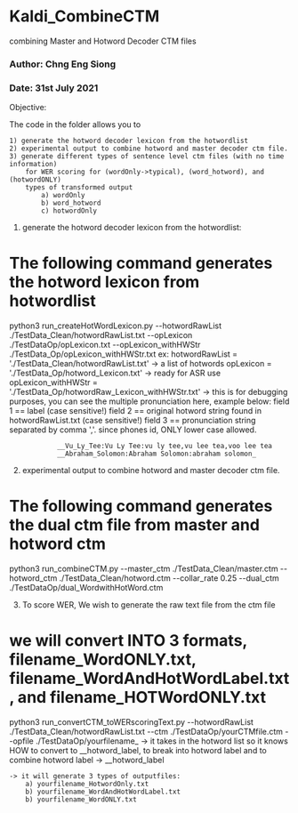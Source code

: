 # Kaldi_CombineCTM
 combining Master and Hotword Decoder CTM files

### Author: Chng Eng Siong
### Date: 31st July 2021

Objective: 

The code in the  folder allows you to 

    1) generate the hotword decoder lexicon from the hotwordlist
    2) experimental output to combine hotword and master decoder ctm file.
    3) generate different types of sentence level ctm files (with no time information)
        for WER scoring for (wordOnly->typical), (word_hotword), and (hotwordONLY)
        types of transformed output
            a) wordOnly
            b) word_hotword
            c) hotwordOnly


1) generate the hotword decoder lexicon from the hotwordlist:
# The following command generates the hotword lexicon from hotwordlist
python3 run_createHotWordLexicon.py --hotwordRawList ./TestData_Clean/hotwordRawList.txt --opLexicon ./TestDataOp/opLexicon.txt --opLexicon_withHWStr  ./TestData_Op/opLexicon_withHWStr.txt
ex:
    hotwordRawList      = './TestData_Clean/hotwordRawList.txt' -> a list of hotwords
    opLexicon           = './TestData_Op/hotword_Lexicon.txt'   -> ready for ASR use
    opLexicon_withHWStr = './TestData_Op/hotwordRaw_Lexicon_withHWStr.txt'  -> this is for debugging purposes,
                you can see the multiple pronunciation here, example below:
                    field 1 == label (case sensitive!)
                    field 2 == original hotword string found in hotwordRawList.txt (case sensitive!)
                    field 3 == pronunciation string separated by comma ','. since phones id, ONLY lower case allowed.

                __Vu_Ly_Tee:Vu Ly Tee:vu ly tee,vu lee tea,voo lee tea
                __Abraham_Solomon:Abraham Solomon:abraham solomon_



2) experimental output to combine hotword and master decoder ctm file.
# The following command generates the dual ctm file from master and hotword ctm
python3 run_combineCTM.py --master_ctm ./TestData_Clean/master.ctm --hotword_ctm ./TestData_Clean/hotword.ctm --collar_rate 0.25 --dual_ctm ./TestDataOp/dual_WordwithHotWord.ctm



3) To score WER, We wish to generate the raw text file from the ctm file
# we will convert INTO 3 formats, filename_WordONLY.txt, filename_WordAndHotWordLabel.txt,  and  filename_HOTWordONLY.txt
python3 run_convertCTM_toWERscoringText.py  --hotwordRawList ./TestData_Clean/hotwordRawList.txt --ctm ./TestDataOp/yourCTMfile.ctm  --opfile ./TestDataOp/yourfilename_
    -> it takes in the hotword list so it knows HOW to convert to __hotword_label, to break into hotword label and to combine
        hotword label -> __hotword_label

    -> it will generate 3 types of outputfiles:
        a) yourfilename_HotwordOnly.txt
        b) yourfilename_WordAndHotWordLabel.txt
        b) yourfilename_WordONLY.txt


        




